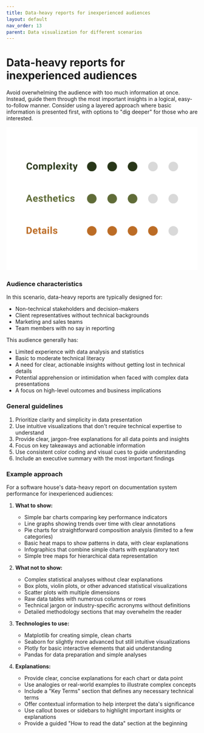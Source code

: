 ```yaml
---
title: Data-heavy reports for inexperienced audiences
layout: default
nav_order: 13
parent: Data visualization for different scenarios
---
```

# Data-heavy reports for inexperienced audiences

Avoid overwhelming the audience with too much information at once. Instead, guide them through the most important insights in a logical, easy-to-follow manner. Consider using a layered approach where basic information is presented first, with options to "dig deeper" for those who are interested.

![3/5 complexity, 3/5 aesthetics, 4/5 details](https://github.com/goooral/data_visualization_with_python/blob/main/images/prof3.png?raw=true)

### Audience characteristics
In this scenario, data-heavy reports are typically designed for:
- Non-technical stakeholders and decision-makers
- Client representatives without technical backgrounds
- Marketing and sales teams
- Team members with no say in reporting

This audience generally has:
- Limited experience with data analysis and statistics
- Basic to moderate technical literacy
- A need for clear, actionable insights without getting lost in technical details
- Potential apprehension or intimidation when faced with complex data presentations
- A focus on high-level outcomes and business implications

### General guidelines
1. Prioritize clarity and simplicity in data presentation
2. Use intuitive visualizations that don't require technical expertise to understand
3. Provide clear, jargon-free explanations for all data points and insights
4. Focus on key takeaways and actionable information
5. Use consistent color coding and visual cues to guide understanding
6. Include an executive summary with the most important findings

### Example approach

For a software house's data-heavy report on documentation system performance for inexperienced audiences:

1. **What to show:**
   - Simple bar charts comparing key performance indicators
   - Line graphs showing trends over time with clear annotations
   - Pie charts for straightforward composition analysis (limited to a few categories)
   - Basic heat maps to show patterns in data, with clear explanations
   - Infographics that combine simple charts with explanatory text
   - Simple tree maps for hierarchical data representation

2. **What not to show:**
   - Complex statistical analyses without clear explanations
   - Box plots, violin plots, or other advanced statistical visualizations
   - Scatter plots with multiple dimensions
   - Raw data tables with numerous columns or rows
   - Technical jargon or industry-specific acronyms without definitions
   - Detailed methodology sections that may overwhelm the reader

3. **Technologies to use:**
   - Matplotlib for creating simple, clean charts
   - Seaborn for slightly more advanced but still intuitive visualizations
   - Plotly for basic interactive elements that aid understanding
   - Pandas for data preparation and simple analyses

4. **Explanations:**
   - Provide clear, concise explanations for each chart or data point
   - Use analogies or real-world examples to illustrate complex concepts
   - Include a "Key Terms" section that defines any necessary technical terms
   - Offer contextual information to help interpret the data's significance
   - Use callout boxes or sidebars to highlight important insights or explanations
   - Provide a guided "How to read the data" section at the beginning
